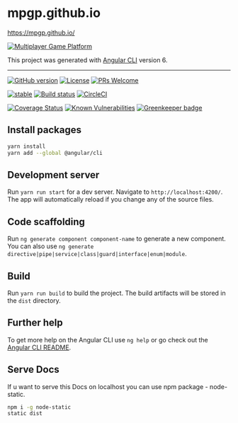 # mpgp.github.io

https://mpgp.github.io/

[![Multiplayer Game Platform](https://sun9-4.userapi.com/c830309/v830309006/7e7bf/GO75bBP796g.jpg)](https://mpgp.github.io/)

This project was generated with [Angular CLI](https://github.com/angular/angular-cli) version 6.

---

[![GitHub version](https://badge.fury.io/gh/mpgp%2Fmpgp.github.io.svg)](https://badge.fury.io/gh/mpgp%2Fmpgp.github.io)
[![License](https://img.shields.io/badge/License-BSD%202--Clause-orange.svg)](LICENSE)
[![PRs Welcome](https://img.shields.io/badge/PRs-welcome-7fa706.svg?longCache=true)](.github/PULL_REQUEST_TEMPLATE.md)

[![stable](https://img.shields.io/badge/stability-stable-blue.svg?longCache=true)](https://github.com/Naereen/badges)
[![Build status](https://api.travis-ci.com/mpgp/mpgp.github.io.svg?branch=src)](https://api.travis-ci.com/mpgp/mpgp.github.io.svg?branch=src)
[![CircleCI](https://circleci.com/gh/mpgp/mpgp.github.io.svg?style=svg)](https://circleci.com/gh/mpgp/mpgp.github.io)

[![Coverage Status](https://coveralls.io/repos/github/mpgp/mpgp.github.io/badge.svg?branch=src)](https://coveralls.io/github/mpgp/mpgp.github.io?branch=src)
[![Known Vulnerabilities](https://snyk.io/test/github/mpgp/mpgp.github.io/badge.svg?targetFile=package.json)](https://snyk.io/test/github/mpgp/mpgp.github.io?targetFile=package.json) [![Greenkeeper badge](https://badges.greenkeeper.io/mpgp/mpgp.github.io.svg)](https://greenkeeper.io/)

## Install packages

```sh
yarn install
yarn add --global @angular/cli
```

## Development server

Run `yarn run start` for a dev server. Navigate to `http://localhost:4200/`. The app will automatically reload if you change any of the source files.

## Code scaffolding

Run `ng generate component component-name` to generate a new component. You can also use `ng generate directive|pipe|service|class|guard|interface|enum|module`.

## Build

Run `yarn run build` to build the project. The build artifacts will be stored in the `dist` directory.

## Further help

To get more help on the Angular CLI use `ng help` or go check out the [Angular CLI README](https://github.com/angular/angular-cli/blob/master/README.md).

## Serve Docs

If u want to serve this Docs on localhost you can use npm package - node-static.

```sh
npm i -g node-static
static dist
```